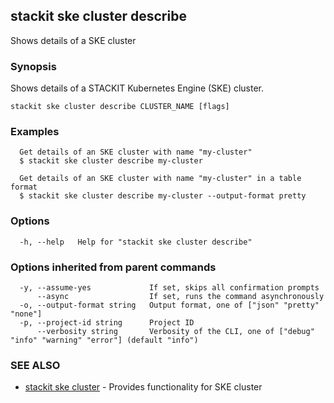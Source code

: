 ## stackit ske cluster describe

Shows details  of a SKE cluster

### Synopsis

Shows details  of a STACKIT Kubernetes Engine (SKE) cluster.

```
stackit ske cluster describe CLUSTER_NAME [flags]
```

### Examples

```
  Get details of an SKE cluster with name "my-cluster"
  $ stackit ske cluster describe my-cluster

  Get details of an SKE cluster with name "my-cluster" in a table format
  $ stackit ske cluster describe my-cluster --output-format pretty
```

### Options

```
  -h, --help   Help for "stackit ske cluster describe"
```

### Options inherited from parent commands

```
  -y, --assume-yes             If set, skips all confirmation prompts
      --async                  If set, runs the command asynchronously
  -o, --output-format string   Output format, one of ["json" "pretty" "none"]
  -p, --project-id string      Project ID
      --verbosity string       Verbosity of the CLI, one of ["debug" "info" "warning" "error"] (default "info")
```

### SEE ALSO

* [stackit ske cluster](./stackit_ske_cluster.md)	 - Provides functionality for SKE cluster

